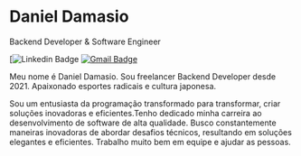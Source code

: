 # Daniel Damasio

Backend Developer & Software Engineer

[![Linkedin Badge](https://img.shields.io/badge/-Daniel%20Damasio-D01543?style=flat-square&logo=Linkedin&logoColor=white&link=https://www.linkedin.com/in/damasiocode/) 
[![Gmail Badge](https://img.shields.io/badge/-damasio.dan7@gmail.com-D01543?style=flat-square&logo=Gmail&logoColor=white&link=mailto:damasio.dan7@gmail.com)](mailto:damasio.dan7@gmail.com)

Meu nome é Daniel Damasio. Sou freelancer Backend Developer desde 2021. Apaixonado esportes radicais e cultura japonesa.

Sou um entusiasta da programação transformado para transformar, criar soluções inovadoras e eficientes.Tenho dedicado minha carreira ao desenvolvimento de software de alta qualidade. Busco constantemente maneiras inovadoras de abordar desafios técnicos, resultando em soluções elegantes e eficientes. Trabalho muito bem em equipe e ajudar as pessoas.

 
